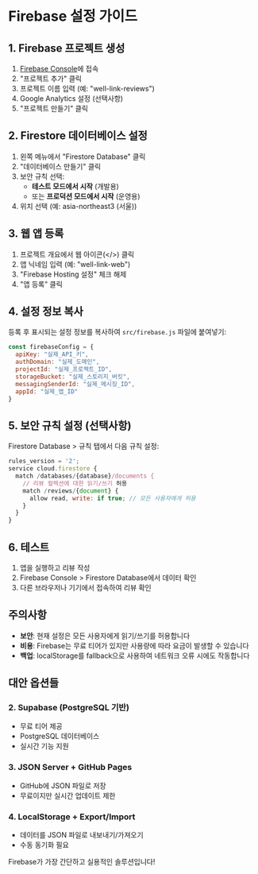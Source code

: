 # Firebase 설정 가이드

## 1. Firebase 프로젝트 생성

1. [Firebase Console](https://console.firebase.google.com/)에 접속
2. "프로젝트 추가" 클릭
3. 프로젝트 이름 입력 (예: "well-link-reviews")
4. Google Analytics 설정 (선택사항)
5. "프로젝트 만들기" 클릭

## 2. Firestore 데이터베이스 설정

1. 왼쪽 메뉴에서 "Firestore Database" 클릭
2. "데이터베이스 만들기" 클릭
3. 보안 규칙 선택:
   - **테스트 모드에서 시작** (개발용)
   - 또는 **프로덕션 모드에서 시작** (운영용)
4. 위치 선택 (예: asia-northeast3 (서울))

## 3. 웹 앱 등록

1. 프로젝트 개요에서 웹 아이콘(</>) 클릭
2. 앱 닉네임 입력 (예: "well-link-web")
3. "Firebase Hosting 설정" 체크 해제
4. "앱 등록" 클릭

## 4. 설정 정보 복사

등록 후 표시되는 설정 정보를 복사하여 `src/firebase.js` 파일에 붙여넣기:

```javascript
const firebaseConfig = {
  apiKey: "실제_API_키",
  authDomain: "실제_도메인",
  projectId: "실제_프로젝트_ID",
  storageBucket: "실제_스토리지_버킷",
  messagingSenderId: "실제_메시징_ID",
  appId: "실제_앱_ID"
}
```

## 5. 보안 규칙 설정 (선택사항)

Firestore Database > 규칙 탭에서 다음 규칙 설정:

```javascript
rules_version = '2';
service cloud.firestore {
  match /databases/{database}/documents {
    // 리뷰 컬렉션에 대한 읽기/쓰기 허용
    match /reviews/{document} {
      allow read, write: if true; // 모든 사용자에게 허용
    }
  }
}
```

## 6. 테스트

1. 앱을 실행하고 리뷰 작성
2. Firebase Console > Firestore Database에서 데이터 확인
3. 다른 브라우저나 기기에서 접속하여 리뷰 확인

## 주의사항

- **보안**: 현재 설정은 모든 사용자에게 읽기/쓰기를 허용합니다
- **비용**: Firebase는 무료 티어가 있지만 사용량에 따라 요금이 발생할 수 있습니다
- **백업**: localStorage를 fallback으로 사용하여 네트워크 오류 시에도 작동합니다

## 대안 옵션들

### 2. **Supabase (PostgreSQL 기반)**
- 무료 티어 제공
- PostgreSQL 데이터베이스
- 실시간 기능 지원

### 3. **JSON Server + GitHub Pages**
- GitHub에 JSON 파일로 저장
- 무료이지만 실시간 업데이트 제한

### 4. **LocalStorage + Export/Import**
- 데이터를 JSON 파일로 내보내기/가져오기
- 수동 동기화 필요

Firebase가 가장 간단하고 실용적인 솔루션입니다!
